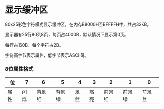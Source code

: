 # 显示缓冲区

80x25彩色字符模式显示缓冲区，在内存B8000H至BFFFFH中，共占32KB。

显示器有25行80列8页，每页占4000B，默认情况下显示第0页。

每行占160B，每个字符占2B。

字符高字节表示属性，低字节表示ASCII码。

### 8位属性格式
| 位 | 7 | 6 | 5 | 4 | 3 | 2 | 1 | 0 | 
|---|---|---|---|---|---|---|---|---|
| 属性 | 闪烁 | 背景红 | 背景绿 | 景蓝 | 高亮 | 前景红 | 前景绿 | 前景蓝 | 